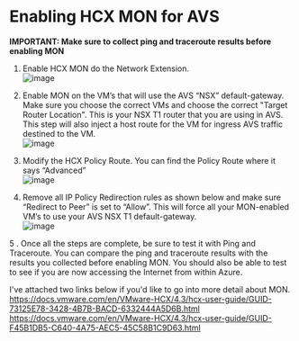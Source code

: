 # Enabling HCX MON for AVS

**IMPORTANT: Make sure to collect ping and traceroute results before enabling MON**

1.	Enable HCX MON do the Network Extension.  
 ![image](https://user-images.githubusercontent.com/97964083/213808925-d9172181-2f69-407b-bbd9-146d6e7f2c42.png)


2.	Enable MON on the VM’s that will use the AVS “NSX” default-gateway. Make sure you choose the correct VMs and choose the correct "Target Router Location". This is your NSX T1 router that you are using in AVS. This step will also inject a host route for the VM for ingress AVS traffic destined to the VM.  
 ![image](https://user-images.githubusercontent.com/97964083/213809013-d9b06a66-b2f9-4acc-a84a-ac77515b1d63.png)


3.	Modify the HCX Policy Route. You can find the Policy Route where it says “Advanced”  
    ![image](https://user-images.githubusercontent.com/97964083/213809043-40468070-0cd8-462b-9136-b9a8a47832ef.png)


4.	Remove all IP Policy Redirection rules as shown below and make sure “Redirect to Peer” is set to “Allow”. This will force all your MON-enabled VM’s to use your AVS NSX T1 default-gateway.  
![image](https://user-images.githubusercontent.com/97964083/213809122-7bd3390e-d737-4e4e-9e1d-fab85bf29512.png)

5 . Once all the steps are complete, be sure to test it with Ping and Traceroute. You can compare the ping and traceroute results with the results you collected before enabling MON. You should also be able to test to see if you are now accessing the Internet from within Azure.   

I've attached two links below if you'd like to go into more detail about MON.  
https://docs.vmware.com/en/VMware-HCX/4.3/hcx-user-guide/GUID-73125E78-3428-4B7B-BACD-6332444A5D6B.html  
https://docs.vmware.com/en/VMware-HCX/4.3/hcx-user-guide/GUID-F45B1DB5-C640-4A75-AEC5-45C58B1C9D63.html  

